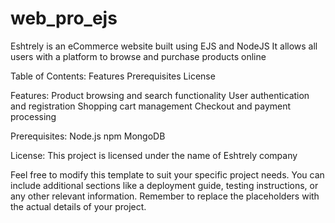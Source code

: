 # web_pro_ejs
Eshtrely is an eCommerce website built using EJS and NodeJS It allows all users with a platform to browse and purchase products online
 
Table of Contents:
Features
Prerequisites
License

Features:
Product browsing and search functionality
User authentication and registration
Shopping cart management
Checkout and payment processing


Prerequisites:
Node.js
npm 
MongoDB 

License:
This project is licensed under the name of Eshtrely company

Feel free to modify this template to suit your specific project needs. You can include additional sections like a deployment guide, testing instructions, or any other relevant information. Remember to replace the placeholders with the actual details of your project.